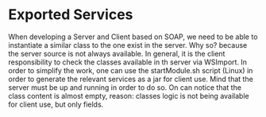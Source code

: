 # Exported Services

When developing a Server and Client based on SOAP, we need to be able to instantiate a similar class to the one exist in the server.
Why so? because the server source is not always available. In general, it is the client responsibility to check the classes available in th server via WSImport.
In order to simplify the work, one can use the startModule.sh script (Linux) in order to generate the relevant services as a jar for client use.
Mind that the server must be up and running in order to do so.
On can notice that the class content is almost empty, reason: classes logic is not being available for client use, but only fields.
